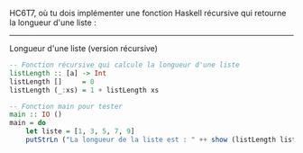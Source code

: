 HC6T7, où tu dois implémenter une fonction Haskell récursive qui retourne la longueur d'une liste :

---

   Longueur d'une liste (version récursive)

```haskell
-- Fonction récursive qui calcule la longueur d'une liste
listLength :: [a] -> Int
listLength []     = 0
listLength (_:xs) = 1 + listLength xs

-- Fonction main pour tester
main :: IO ()
main = do
    let liste = [1, 3, 5, 7, 9]
    putStrLn ("La longueur de la liste est : " ++ show (listLength liste))

